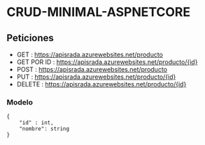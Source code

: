# CRUD-MINIMAL-ASPNETCORE

## Peticiones 
- GET : https://apisrada.azurewebsites.net/producto
- GET POR ID : https://apisrada.azurewebsites.net/producto/{id}
- POST : https://apisrada.azurewebsites.net/producto
- PUT : https://apisrada.azurewebsites.net/producto/{id}
- DELETE : https://apisrada.azurewebsites.net/producto/{id}

### Modelo
```
{
    "id" : int,
    "nombre": string
}
```